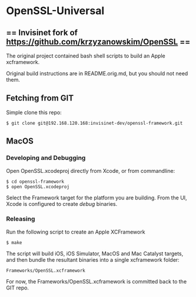 # OpenSSL-Universal

## == Invisinet fork of https://github.com/krzyzanowskim/OpenSSL ==

The original project contained bash shell scripts to build an Apple xcframework.

Original build instructions are in README.orig.md, but you should not need them.

## Fetching from GIT

Simple clone this repo:

    $ git clone git@192.168.120.168:invisinet-dev/openssl-framework.git 

## MacOS 

### Developing and Debugging

Open OpenSSL.xcodeproj directly from Xcode, or from commandline:

    $ cd openssl-framework
    $ open OpenSSL.xcodeproj

Select the Framework target for the platform you are building.  From the UI, Xcode is configured to create *debug* binaries.

### Releasing

Run the following script to create an Apple XCFramework

    $ make

The script will build iOS, iOS Simulator, MacOS and Mac Catalyst targets, and then bundle the resultant binaries into a single xcframework folder:

    Frameworks/OpenSSL.xcframework

For now, the Frameworks/OpenSSL.xcframework is committed back to the GIT repo.